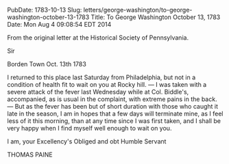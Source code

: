 PubDate: 1783-10-13
Slug: letters/george-washington/to-george-washington-october-13-1783
Title: To George Washington  October 13, 1783
Date: Mon Aug  4 09:08:54 EDT 2014

   From the original letter at the Historical Society of Pennsylvania.

   Sir
   
   Borden Town Oct. 13th 1783

   I returned to this place last Saturday from Philadelphia, but not in a
   condition of health fit to wait on you at Rocky hill. &mdash; I was taken with a
   severe attack of the fever last Wednesday while at Col. Biddle's,
   accompanied, as is usual in the complaint, with extreme pains in the back.
   &mdash; But as the fever has been but of short duration with those who caught it
   late in the season, I am in hopes that a few days will terminate mine, as
   I feel less of it this morning, than at any time since I was first taken,
   and I shall be very happy when I find myself well enough to wait on you.

   I am, your Excellency's Obliged and obt Humble Servant

   THOMAS PAINE


